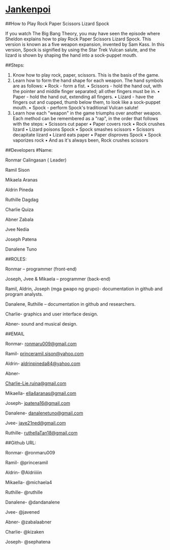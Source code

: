 # [Jankenpoi](https://ng-rock-paper-scissor-spock-lizard.github.io/Webapp/)

##How to Play Rock Paper Scissors Lizard Spock

If you watch The Big Bang Theory, you may have seen the episode where Sheldon explains how to play Rock Paper Scissors Lizard Spock. This version is known as a five weapon expansion, invented by Sam Kass. In this version, Spock is signified by using the Star Trek Vulcan salute, and the lizard is shown by shaping the hand into a sock-puppet mouth.

##Steps:
1.	Know how to play rock, paper, scissors. This is the basis of the game.
2.	Learn how to form the hand shape for each weapon. 
  The hand symbols are as follows:
    •	Rock - form a fist.
    •	Scissors - hold the hand out, with the pointer and middle finger separated; all other fingers must be in.
    •	Paper - hold the hand out, extending all fingers.
    •	Lizard - have the fingers out and cupped, thumb below them, to look like a sock-puppet mouth.
    •	Spock - perform Spock's traditional Vulcan salute!
3.	Learn how each "weapon" in the game triumphs over another weapon.
  Each method can be remembered as a "rap", in the order that follows with the steps:
    •	Scissors cut paper
    •	Paper covers rock
    •	Rock crushes lizard
    •	Lizard poisons Spock
    •	Spock smashes scissors
    •	Scissors decapitate lizard
    •	Lizard eats paper
    •	Paper disproves Spock
    •	Spock vaporizes rock
    •	And as it's always been, Rock crushes scissors

##Developers
#Name:
              
Ronmar Calingasan  ( Leader)

Ramil Sison

Mikaela Aranas

Aldrin Pineda

Ruthille Dagdag

Charlie Quiza

Abner Zabala

Jvee Nedia

Joseph Patena

Danalene Tuno

##ROLES:

Ronmar – programmer (front-end)

Joseph, Jvee & Mikaela – programmer (back-end)

Ramil, Aldrin, Joseph (mga gwapo ng grupo)- documentation in github and program analysts.

Danalene, Ruthille – documentation in github and researchers.

Charlie- graphics and user interface design.

Abner-  sound and musical design.

##EMAIL
   
Ronmar- ronmaru009@gmail.com

Ramil- princeramil.sison@yahoo.com

Aldrin- aldrinpineda84@yahoo.com

Abner-

Charlie-Lie.ruina@gmail.com

Mikaella- ella4aranas@gmail.com

Joseph- jpatena16@gmail.com

Danalene- danalenetuno@gmail.com

Jvee- jave21ned@gmail.com

Ruthille- ruthellaTan18@gmail.com

##Github URL:
   
Ronmar- @ronmaru009

Ramil- @princeramil

Aldrin- @Aldriiiiin

Mikaella- @michaela4

Ruthille- @ruthille

Danalene- @dandanalene

Jvee- @javened

Abner- @zabalaabner

Charlie- @kizaken

Joseph- @sephatena

